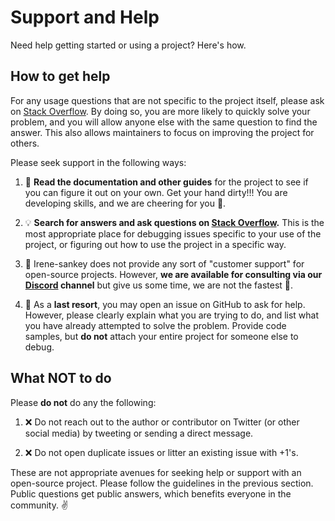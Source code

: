# Support and Help

Need help getting started or using a project? Here's how.

## How to get help

For any usage questions that are not specific to the project itself, please ask on [Stack Overflow](https://stackoverflow.com). By doing so, you are more likely to quickly solve your problem, and you will allow anyone else with the same question to find the answer. This also allows maintainers to focus on improving the project for others.

Please seek support in the following ways:

1. :book: **Read the documentation and other guides** for the project to see if you can figure it out on your own. Get your hand dirty!!! You are developing skills, and we are cheering for you :clap:.

2. :bulb: **Search for answers and ask questions on [Stack Overflow](https://stackoverflow.com).** This is the most appropriate place for debugging issues specific to your use of the project, or figuring out how to use the project in a specific way.

3. :speech_balloon: Irene-sankey does not provide any sort of "customer support" for open-source projects. However, **we are available for consulting via our [Discord](https://discord.gg/qhNuwspeG4) channel** but give us some time, we are not the fastest :snail:. 

4. :memo: As a **last resort**, you may open an issue on GitHub to ask for help. However, please clearly explain what you are trying to do, and list what you have already attempted to solve the problem. Provide code samples, but **do not** attach your entire project for someone else to debug.

## What NOT to do 

Please **do not** do any the following:

1. :x: Do not reach out to the author or contributor on Twitter (or other social media) by tweeting or sending a direct message.

2. :x: Do not open duplicate issues or litter an existing issue with +1's.

These are not appropriate avenues for seeking help or support with an open-source project. Please follow the guidelines in the previous section. Public questions get public answers, which benefits everyone in the community. ✌️
